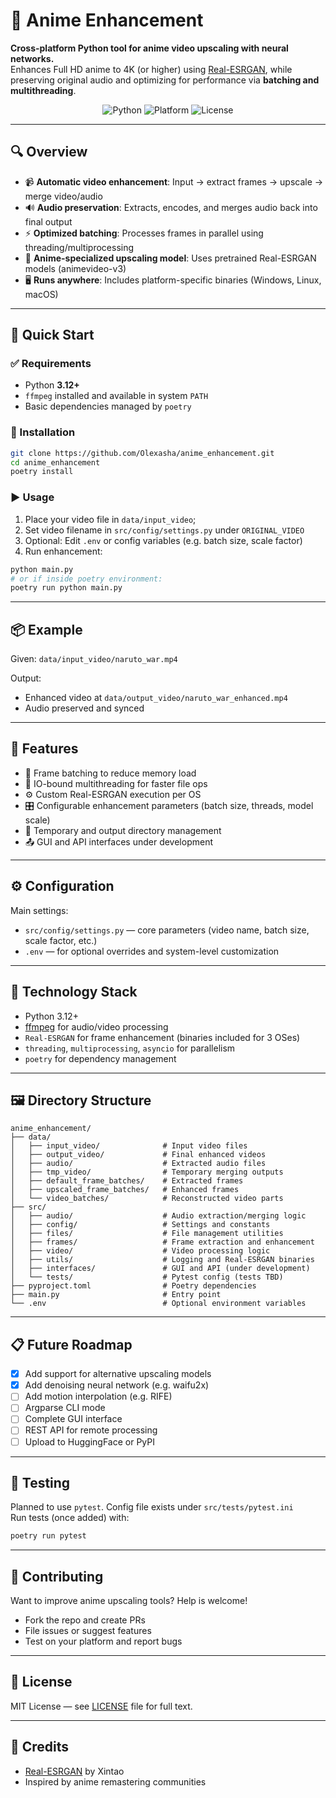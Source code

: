 # 🎨 Anime Enhancement

**Cross-platform Python tool for anime video upscaling with neural networks.**  
Enhances Full HD anime to 4K (or higher) using [Real-ESRGAN](https://github.com/xinntao/Real-ESRGAN), while preserving original audio and optimizing for performance via **batching and multithreading**.

<div align="center">
  <img src="https://img.shields.io/badge/Python-3.12+-orange?logo=python" alt="Python">
  <img src="https://img.shields.io/badge/Platform-Windows%20%7C%20Linux%20%7C%20macOS-blue" alt="Platform">
  <img src="https://img.shields.io/badge/License-MIT-green" alt="License">
</div>

---

## 🔍 Overview

- 📹 **Automatic video enhancement**: Input → extract frames → upscale → merge video/audio
- 🔊 **Audio preservation**: Extracts, encodes, and merges audio back into final output
- ⚡ **Optimized batching**: Processes frames in parallel using threading/multiprocessing
- 🧠 **Anime-specialized upscaling model**: Uses pretrained Real-ESRGAN models (animevideo-v3)
- 🖥️ **Runs anywhere**: Includes platform-specific binaries (Windows, Linux, macOS)

---


## 🚀 Quick Start

### ✅ Requirements

- Python **3.12+**
- `ffmpeg` installed and available in system `PATH`
- Basic dependencies managed by `poetry`

### 🧪 Installation

```bash
git clone https://github.com/Olexasha/anime_enhancement.git
cd anime_enhancement
poetry install
```

### ▶️ Usage
1. Place your video file in `data/input_video`;
2. Set video filename in `src/config/settings.py` under `ORIGINAL_VIDEO`
3. Optional: Edit `.env` or config variables (e.g. batch size, scale factor)
4. Run enhancement:
```bash
python main.py
# or if inside poetry environment:
poetry run python main.py
```
---

## 📦 Example

Given: `data/input_video/naruto_war.mp4`

Output:
- Enhanced video at `data/output_video/naruto_war_enhanced.mp4`
- Audio preserved and synced

---

## 🧩 Features

- 🔁 Frame batching to reduce memory load
- 🧵 IO-bound multithreading for faster file ops
- ⚙️ Custom Real-ESRGAN execution per OS
- 🎛️ Configurable enhancement parameters (batch size, threads, model scale)
- 💾 Temporary and output directory management
- 📤 GUI and API interfaces under development

---

## ⚙️ Configuration

Main settings:
- `src/config/settings.py` — core parameters (video name, batch size, scale factor, etc.)
- `.env` — for optional overrides and system-level customization

---

## 🧠 Technology Stack

- Python 3.12+
- [ffmpeg](https://ffmpeg.org/) for audio/video processing
- `Real-ESRGAN` for frame enhancement (binaries included for 3 OSes)
- `threading`, `multiprocessing`, `asyncio` for parallelism
- `poetry` for dependency management

---

## 🖼 Directory Structure

```
anime_enhancement/
├── data/
│   ├── input_video/              # Input video files
│   ├── output_video/             # Final enhanced videos
│   ├── audio/                    # Extracted audio files
│   ├── tmp_video/                # Temporary merging outputs
│   ├── default_frame_batches/    # Extracted frames
│   ├── upscaled_frame_batches/   # Enhanced frames
│   └── video_batches/            # Reconstructed video parts
├── src/
│   ├── audio/                    # Audio extraction/merging logic
│   ├── config/                   # Settings and constants
│   ├── files/                    # File management utilities
│   ├── frames/                   # Frame extraction and enhancement
│   ├── video/                    # Video processing logic
│   ├── utils/                    # Logging and Real-ESRGAN binaries
│   ├── interfaces/               # GUI and API (under development)
│   └── tests/                    # Pytest config (tests TBD)
├── pyproject.toml                # Poetry dependencies
├── main.py                       # Entry point
└── .env                          # Optional environment variables
```
---

## 📋 Future Roadmap

- [x] Add support for alternative upscaling models
- [x] Add denoising neural network (e.g. waifu2x)
- [ ] Add motion interpolation (e.g. RIFE)
- [ ] Argparse CLI mode
- [ ] Complete GUI interface
- [ ] REST API for remote processing
- [ ] Upload to HuggingFace or PyPI

---

## 🧪 Testing

Planned to use `pytest`. Config file exists under `src/tests/pytest.ini`  
Run tests (once added) with:

```bash
poetry run pytest
```
---

## 💬 Contributing

Want to improve anime upscaling tools? Help is welcome!

- Fork the repo and create PRs
- File issues or suggest features
- Test on your platform and report bugs

---

## 📜 License

MIT License — see [LICENSE](./LICENSE) file for full text.

---

## 🧠 Credits

- [Real-ESRGAN](https://github.com/xinntao/Real-ESRGAN) by Xintao
- Inspired by anime remastering communities